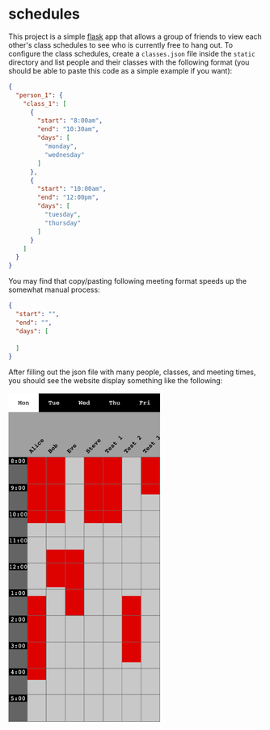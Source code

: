 # schedules
This project is a simple <a href="https://flask.palletsprojects.com/">flask</a> app that allows a group of friends to view each other's class schedules to see who is currently free to hang out. To configure the class schedules, create a `classes.json` file inside the `static` directory and list people and their classes with the following format (you should be able to paste this code as a simple example if you want):
```json
{
  "person_1": {
    "class_1": [
      {
        "start": "8:00am",
        "end": "10:30am",
        "days": [
          "monday",
          "wednesday"
        ]
      },
      {
        "start": "10:00am",
        "end": "12:00pm",
        "days": [
          "tuesday",
          "thursday"
        ]
      }
    ]
  }
}
```
You may find that copy/pasting following meeting format speeds up the somewhat manual process:
```json
{
  "start": "",
  "end": "",
  "days": [
    
  ]
}
```
After filling out the json file with many people, classes, and meeting times, you should see the website display something like the following:
<br>
<br>
<img src="https://github.com/fast40/schedules/blob/main/static/media/example-1.png?raw=true" alt="Example screenshot" width="300px">

